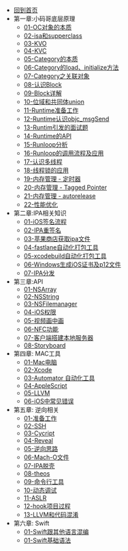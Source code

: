 * [回到首页](/)
* 第一章:小码哥底层原理
    * [01-OC对象的本质](ios/principle/OC对象的本质) 
    * [02-isa和supperclass](ios/principle/isa和superclass.md)
    * [03-KVO](ios/principle/kvo.md)
    * [04-KVC](ios/principle/kvc的本质.md)
    * [05-Category的本质](ios/principle/category1.md)
    * [06-Category的load、initialize方法](ios/principle/category2.md)
    * [07-Category之关联对象](ios/principle/category3.md)
    * [08-认识Block](ios/principle/block1.md)
    * [09-Block详解](ios/principle/block2.md)
    * [10-位域和共同体union](ios/principle/runtime1.md)
    * [11-Runtime准备工作](ios/principle/runtime2.md)
    * [12-Runtime认识objc_msgSend](ios/principle/runtime3.md)
    * [13-Runtim引发的面试题](ios/principle/runtime4.md)
    * [14-Runtime的API](ios/principle/runtime5.md)
    * [15-Runloop分析](ios/principle/runloop1.md)
    * [16-Runloop的调用流程及应用](ios/principle/runloop2.md)
    * [17-认识多线程](ios/principle/thread1.md)
    * [18-线程锁的应用](ios/principle/thread2.md)
    * [19-内存管理 - 定时器](ios/principle/memory1.md)
    * [20-内存管理 - Tagged Pointer](ios/principle/memory2.md)
    * [21-内存管理 - autorelease](ios/principle/memory3.md)
    * [22-性能优化](ios/principle/性能优化.md)
* 第二章:IPA相关知识
    * [01-iOS签名流程](ios/ipa/iOS签名机制.md)
    * [02-IPA重签名](ios/ipa/resignature.md)
    * [03-苹果商店获取ipa文件](ios/ipa/获取ipa文件.md)
    * [04-fastlane自动化打包工具](ios/ipa/fastlane自动化打包工具.md)
    * [05-xcodebuild自动化打包工具](ios/ipa/xcodebuild打包工具.md)
    * [06-Windows生成iOS证书及p12文件](ios/ipa/window系统生成证书.md)
    * [07-IPA分发](ios/ipa/ipa分发.md)
* 第三章:API
    * [01-NSArray](ios/api/nsarray.md)
    * [02-NSString](ios/api/nsstring.md)
    * [03-NSFilemanager](ios/api/nsfilemanager.md)
    * [04-iOS权限](ios/api/authority.md)
    * [05-视频画中画](ios/api/画中画.md)
    * [06-NFC功能](ios/api/nfc.md)
    * [07-客户端搭建本地服务器](ios/api/server.md)
    * [08-Storyboard](ios/api/storyboard.md)
* 第四章: MAC工具
    * [01-Mac电脑](ios/mac/mac.md)
    * [02-Xcode](ios/mac/xcode.md)
    * [03-Automator 自动化工具](ios/mac/automator.md)
    * [04-AppleScript](ios/mac/applescript.md)
    * [05-LLVM](ios/mac/llvm.md)
    * [06-iOS中常见错误](ios/mac/ios_error.md)
* 第五章: 逆向相关
  *  [01-准备工作](ios/jailbreak/01-ready.md)
  *  [02-SSH](ios/jailbreak/02-ssh.md)
  *  [03-Cycript](ios/jailbreak/03-cycript.md)
  *  [04-Reveal](ios/jailbreak/04-reveal.md)
  *  [05-逆向思路](ios/jailbreak/05-逆向思路.md)
  *  [06-Mach-O文件](ios/jailbreak/06-mach-o.md)
  *  [07-IPA脱壳](ios/jailbreak/07-IPA脱壳.md)
  *  [08-theos](ios/jailbreak/08-theos.md)
  *  [09-命令行工具](ios/jailbreak/09-命令行工具.md)
  *  [10-动态调试](ios/jailbreak/10-debugserver和LLDB.md)
  *  [11-ASLR](ios/jailbreak/11-aslr.md)
  *  [12-hook项目过程](ios/jailbreak/12-hook新概念的过程.md)
  *  [13-LLVM和代码混淆](ios/jailbreak/13-llvm.md)
* 第六章: Swift
  *  [01-Swift跟其他语言混编](ios/swift/01-swift混编.md)
  *  [01-Swift基础语法](ios/swift/01-swift基础语法.md)